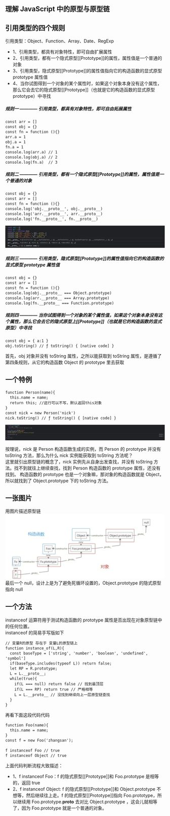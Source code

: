 ## 理解 JavaScript 中的原型与原型链

## 引用类型的四个规则

引用类型：Object、Function、Array、Date、RegExp

- 1、引用类型，都具有对象特性，即可自由扩展属性
- 2、引用类型，都有一个隐式原型[[Prototype]]的属性，属性值是一个普通的对象
- 3、引用类型，隐式原型[[Prototype]]的属性值指向它的构造函数的显式原型 prototype 属性值
- 4、当你试图得到一个对象的某个属性时，如果这个对象本身没有这个属性，那么它会去它的隐式原型[[Prototype]]（也就是它的构造函数的显式原型 prototype）中寻找

##### 规则一 ———— 引用类型，都具有对象特性，即可自由拓展属性

```
const arr = []
const obj = {}
const fn = function (){}
arr.a = 1
obj.a = 1
fn.a = 1
console.log(arr.a) // 1
console.log(obj.a) // 2
console.log(fn.a)  // 3
```

##### 规则二 ———— 引用类型，都有一个隐式原型[[Prototype]]的属性，属性值是一个普通的对象

```
const obj = {}
const arr = []
const fn = function (){}
console.log('obj.__proto__', obj.__proto__)
console.log('arr.__proto__', arr.__proto__)
console.log('fn.__proto__', fn.__proto__)
```

![](https://raw.githubusercontent.com/Zhangrunping/learningDocument/master/docs/image/prototype1.png)

##### 规则三 ———— 引用类型，隐式原型[[Prototype]]的属性值指向它的构造函数的显式原型 prototype 属性值

```
const obj = {}
const arr = []
const fn = function (){}
console.log(obj.__proto__ === Object.prototype)
console.log(arr.__proto__ === Array.prototype)
console.log(fn.__proto__ === Function.prototype)
```

##### 规则四 ———— 当你试图得到一个对象的某个属性值，如果这个对象本身没有这个属性，那么它会去它的隐式原型上[[Prototype]]（也就是它的构造函数的显式原型）中寻找

```
const obj = { a:1 }
obj.toString() // ƒ toString() { [native code] }
```

首先，obj 对象并没有 toString 属性，之所以能获取到 toString 属性，是遵循了第四条规则，从它的构造函数 Object 的 prototype 里去获取

## 一个特例

```
function Person(name){
  this.name = name;
  return this; //这行可以不写，默认返回this对象
}
const nick = new Person('nick')
nick.toString() // ƒ toString() { [native code] }
```

![](https://raw.githubusercontent.com/Zhangrunping/learningDocument/master/docs/image/prototype2.png)

按理说，nick 是 Person 构造函数生成的实例，而 Person 的 prototype 并没有 toString 方法，那么为什么 nick 实例能获取到 toString 方法呢？  
这里就引出原型链的概念了，nick 实例先从自身出发查找，并没有 toString 方法。找不到就往上继续查找，找到 Person 构造函数的 prototype 属性，还没有找到。
构造函数的 prototype 也是一个对象嘛，那对象的构造函数就是 Object，所以就找到了 Object.prototype 下的 toString 方法。

## 一张图片

用图片描述原型链
![](https://raw.githubusercontent.com/Zhangrunping/learningDocument/master/docs/image/prototype3.png)
最后一个 null，设计上是为了避免死循环设置的，Object.prototype 的隐式原型指向 null

## 一个方法

instanceof 运算符用于测试构造函数的 prototype 属性是否出现在对象原型链中的任何位置。  
instanceof 的简易手写版如下

```
// 变量R的原型 存在于 变量L的原型链上
function instance_of(L,R){
  const baseType = ['string', 'number', 'boolean', 'undefined', 'symbol']
  if(baseType.includes(typeof L)) return false;
  let RP = R.prototype;
  L = L.__proto__;
  while(true){
    if(L === null) return false // 找到最顶层
    if(L === RP) return true // 严格相等
    L = L.__proto__ // 没找到继续向上一层原型链查找
  }
}
```

再看下面这段代码代码

```
function Foo(name){
  this.name = name;
}
const f = new Foo('zhangsan');

f instanceof Foo // true
f instanceof Object // true
```

上面代码判断流程大致描述：

- 1、f instanceof Foo：f 的隐式原型[[Prototype]]和 Foo.prototype 是相等的，返回 true
- 2、f instanceof Object: f 的隐式原型[[Prototype]]和 Object.prototype 不想等，然后继续往上走。f 的隐式原型[[Prototype]]指向 Foo.prototype，所以继续用 Foo.prototype.**proto** 去对比 Object.prototype ，这会儿就相等了，因为 Foo.prototype 就是一个普通的对象。
